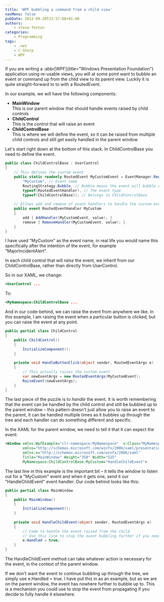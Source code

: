 ```yaml
---
title: 'WPF bubbling a command from a child view'
navMenu: false
pubDate: 2012-09-20T23:57:08+01:00
authors:
    - steve-fenton
categories:
    - Programming
tags:
    - .net
    - C-Sharp
    - WPF
---
```


If you are writing a :abbr[WPF]{title="Windows Presentation Foundation"} application using re-usable views, you will at some point want to bubble an event or command up from the child view to its parent view. Luckily it is quite straight-forward to to with a RoutedEvent.

In our example, we will have the following components:

- **MainWindow**  
    This is our parent window that should handle events raised by child controls
- **ChildControl**  
    This is the control that will raise an event
- **ChildControlBase**  
    This is where we will define the event, so it can be raised from multiple child controls and still get easily handled in the parent window

Let's start right down at the bottom of this stack. In ChildControlBase you need to define the event.

```csharp
public class ChildControlBase : UserControl
{
    // This defines the custom event
    public static readonly RoutedEvent MyCustomEvent = EventManager.RegisterRoutedEvent(
        "MyCustom", // Event name
        RoutingStrategy.Bubble, // Bubble means the event will bubble up through the tree
        typeof(RoutedEventHandler), // The event type
        typeof(ChildControlBase)); // Belongs to ChildControlBase
        
    // Allows add and remove of event handlers to handle the custom event
    public event RoutedEventHandler MyCustom
    {
        add { AddHandler(MyCustomEvent, value); }
        remove { RemoveHandler(MyCustomEvent, value); }
    }
}
```

I have used "MyCustom" as the event name, in real life you would name this specifically after the intention of the event, for example "MajorIncidentAlert".

In each child control that will *raise* the event, we inherit from our ChildControlBase, rather than directly from UserControl.

So in our XAML, we change:

```xml
<UserControl ...
```

To:

```xml
<MyNamespace:ChildControlBase ...
```

And in our code-behind, we can raise the event from anywhere we like. In this example, I am raising the event when a particular button is clicked, but you can raise the event at any point.

```csharp
public partial class ChildControl
{
    public ChildControl()
    {
        InitializeComponent();
    }
    
    private void HandleButtonClick(object sender, RoutedEventArgs e)
    {
        // This actually raises the custom event
        var newEventArgs = new RoutedEventArgs(MyCustomEvent);
        RaiseEvent(newEventArgs);
    }
}
```

The last piece of the puzzle is to *handle* the event. It is worth remembering that the event can be handled by the child control and still be bubbled up to the parent window – this pattern doesn't just allow you to raise an event to the parent, it can be handled multiple times as it bubbles up through the tree and each handler can do something different and specific.

In the XAML for the parent window, we need to tell it that it can expect the event:

```xml
<Window xmlns:WpfExample="clr-namespace:MyNamespace"  x:Class="MyNamespace.MainWindow"
        xmlns="http://schemas.microsoft.com/winfx/2006/xaml/presentation"
        xmlns:x="http://schemas.microsoft.com/winfx/2006/xaml"
        Title="MainWindow" Height="350" Width="525"
        MyNamespace:ChildControlBase.MyCustom="HandleChildEvent">
```

The last line in this example is the important bit – it tells the window to listen out for a "MyCustom" event and when it gets one, send it our "HandleChildEvent" event handler. Our code behind looks like this:

```csharp
public partial class MainWindow
{
    public MainWindow()
    {
        InitializeComponent();
    }
    
    private void HandleChildEvent(object sender, RoutedEventArgs e)
    {
        // Code to handle the event raised from the child
        // Use this line to stop the event bubbling further if you need to
        e.Handled = true;
    }
}
```

The HandleChildEvent method can take whatever action is necessary for the event, in the context of the parent window.

If we don't want the event to continue bubbling up through the tree, we simply use e.Handled = true. I have put this in as an example, but as we are on the parent window, the event has nowhere further to bubble up to. This is a mechanism you could use to stop the event from propagating if you decide to fully handle it elsewhere.
